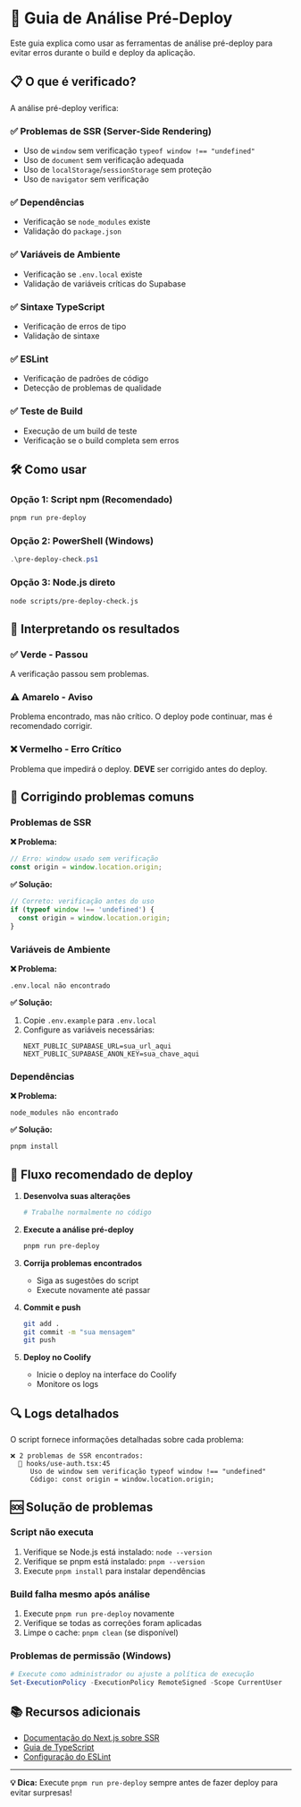 # 🚀 Guia de Análise Pré-Deploy

Este guia explica como usar as ferramentas de análise pré-deploy para evitar erros durante o build e deploy da aplicação.

## 📋 O que é verificado?

A análise pré-deploy verifica:

### ✅ Problemas de SSR (Server-Side Rendering)
- Uso de `window` sem verificação `typeof window !== "undefined"`
- Uso de `document` sem verificação adequada
- Uso de `localStorage`/`sessionStorage` sem proteção
- Uso de `navigator` sem verificação

### ✅ Dependências
- Verificação se `node_modules` existe
- Validação do `package.json`

### ✅ Variáveis de Ambiente
- Verificação se `.env.local` existe
- Validação de variáveis críticas do Supabase

### ✅ Sintaxe TypeScript
- Verificação de erros de tipo
- Validação de sintaxe

### ✅ ESLint
- Verificação de padrões de código
- Detecção de problemas de qualidade

### ✅ Teste de Build
- Execução de um build de teste
- Verificação se o build completa sem erros

## 🛠️ Como usar

### Opção 1: Script npm (Recomendado)
```bash
pnpm run pre-deploy
```

### Opção 2: PowerShell (Windows)
```powershell
.\pre-deploy-check.ps1
```

### Opção 3: Node.js direto
```bash
node scripts/pre-deploy-check.js
```

## 🎯 Interpretando os resultados

### ✅ Verde - Passou
A verificação passou sem problemas.

### ⚠️ Amarelo - Aviso
Problema encontrado, mas não crítico. O deploy pode continuar, mas é recomendado corrigir.

### ❌ Vermelho - Erro Crítico
Problema que impedirá o deploy. **DEVE** ser corrigido antes do deploy.

## 🔧 Corrigindo problemas comuns

### Problemas de SSR

**❌ Problema:**
```typescript
// Erro: window usado sem verificação
const origin = window.location.origin;
```

**✅ Solução:**
```typescript
// Correto: verificação antes do uso
if (typeof window !== 'undefined') {
  const origin = window.location.origin;
}
```

### Variáveis de Ambiente

**❌ Problema:**
```
.env.local não encontrado
```

**✅ Solução:**
1. Copie `.env.example` para `.env.local`
2. Configure as variáveis necessárias:
   ```
   NEXT_PUBLIC_SUPABASE_URL=sua_url_aqui
   NEXT_PUBLIC_SUPABASE_ANON_KEY=sua_chave_aqui
   ```

### Dependências

**❌ Problema:**
```
node_modules não encontrado
```

**✅ Solução:**
```bash
pnpm install
```

## 🚀 Fluxo recomendado de deploy

1. **Desenvolva suas alterações**
   ```bash
   # Trabalhe normalmente no código
   ```

2. **Execute a análise pré-deploy**
   ```bash
   pnpm run pre-deploy
   ```

3. **Corrija problemas encontrados**
   - Siga as sugestões do script
   - Execute novamente até passar

4. **Commit e push**
   ```bash
   git add .
   git commit -m "sua mensagem"
   git push
   ```

5. **Deploy no Coolify**
   - Inicie o deploy na interface do Coolify
   - Monitore os logs

## 🔍 Logs detalhados

O script fornece informações detalhadas sobre cada problema:

```
❌ 2 problemas de SSR encontrados:
  📁 hooks/use-auth.tsx:45
     Uso de window sem verificação typeof window !== "undefined"
     Código: const origin = window.location.origin;
```

## 🆘 Solução de problemas

### Script não executa
1. Verifique se Node.js está instalado: `node --version`
2. Verifique se pnpm está instalado: `pnpm --version`
3. Execute `pnpm install` para instalar dependências

### Build falha mesmo após análise
1. Execute `pnpm run pre-deploy` novamente
2. Verifique se todas as correções foram aplicadas
3. Limpe o cache: `pnpm clean` (se disponível)

### Problemas de permissão (Windows)
```powershell
# Execute como administrador ou ajuste a política de execução
Set-ExecutionPolicy -ExecutionPolicy RemoteSigned -Scope CurrentUser
```

## 📚 Recursos adicionais

- [Documentação do Next.js sobre SSR](https://nextjs.org/docs/basic-features/pages#server-side-rendering)
- [Guia de TypeScript](https://www.typescriptlang.org/docs/)
- [Configuração do ESLint](https://eslint.org/docs/user-guide/configuring/)

---

**💡 Dica:** Execute `pnpm run pre-deploy` sempre antes de fazer deploy para evitar surpresas!